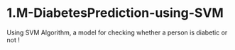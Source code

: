# 1.M-DiabetesPrediction-using-SVM
Using SVM Algorithm, a model for checking whether a person is diabetic or not !
